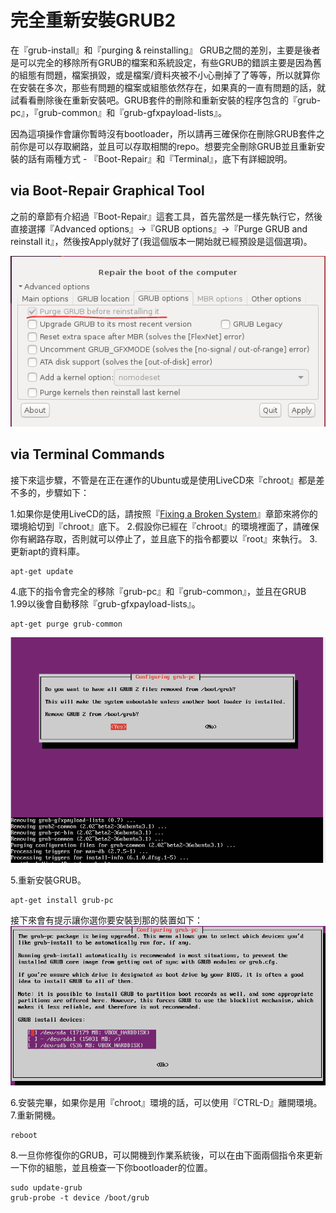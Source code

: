 # 完全重新安裝GRUB2

在『grub-install』和『purging & reinstalling』 GRUB之間的差別，主要是後者是可以完全的移除所有GRUB的檔案和系統設定，有些GRUB的錯誤主要是因為舊的組態有問題，檔案損毀，或是檔案/資料夾被不小心刪掉了了等等，所以就算你在安裝在多次，那些有問題的檔案或組態依然存在，如果真的一直有問題的話，就試看看刪除後在重新安裝吧。GRUB套件的刪除和重新安裝的程序包含的『grub-pc』，『grub-common』和『grub-gfxpayload-lists』。

因為這項操作會讓你暫時沒有bootloader，所以請再三確保你在刪除GRUB套件之前你是可以存取網路，並且可以存取相關的repo。想要完全刪除GRUB並且重新安裝的話有兩種方式 - 『Boot-Repair』和『Terminal』，底下有詳細說明。

## via Boot-Repair Graphical Tool
之前的章節有介紹過『Boot-Repair』這套工具，首先當然是一樣先執行它，然後直接選擇『Advanced options』->『GRUB options』->『Purge GRUB and reinstall it』，然後按Apply就好了(我這個版本一開始就已經預設是這個選項)。

![](Imgs/trouble/trouble001.PNG)

## via Terminal Commands
接下來這步驟，不管是在正在運作的Ubuntu或是使用LiveCD來『chroot』都是差不多的，步驟如下：

1.如果你是使用LiveCD的話，請按照『[Fixing a Broken System](https://hugh712.gitbooks.io/grub/content/fixing-a-broken-system.html#ChRoot)』章節來將你的環境給切到『chroot』底下。
2.假設你已經在『chroot』的環境裡面了，請確保你有網路存取，否則就可以停止了，並且底下的指令都要以『root』來執行。
3.更新apt的資料庫。
```
apt-get update
```
4.底下的指令會完全的移除『grub-pc』和『grub-common』，並且在GRUB 1.99以後會自動移除『grub-gfxpayload-lists』。
```
apt-get purge grub-common
```
![](Imgs/trouble/trouble002.PNG)

5.重新安裝GRUB。
```
apt-get install grub-pc
```
接下來會有提示讓你選你要安裝到那的裝置如下：
![](Imgs/trouble/trouble003.PNG)

6.安裝完畢，如果你是用『chroot』環境的話，可以使用『CTRL-D』離開環境。
7.重新開機。
```
reboot
```

8.一旦你修復你的GRUB，可以開機到作業系統後，可以在由下面兩個指令來更新一下你的組態，並且檢查一下你bootloader的位置。
```
sudo update-grub
grub-probe -t device /boot/grub

```





